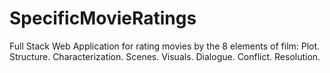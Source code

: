 # SpecificMovieRatings
Full Stack Web Application for rating movies by the 8 elements of film: Plot. Structure. Characterization. Scenes. Visuals. Dialogue. Conflict. Resolution.
